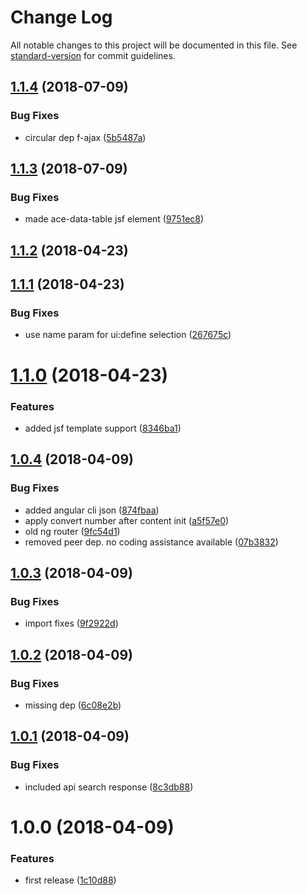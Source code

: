 # Change Log

All notable changes to this project will be documented in this file. See [standard-version](https://github.com/conventional-changelog/standard-version) for commit guidelines.

<a name="1.1.4"></a>
## [1.1.4](https://github.com/denny99/angular-jsf/compare/v1.1.3...v1.1.4) (2018-07-09)


### Bug Fixes

* circular dep f-ajax ([5b5487a](https://github.com/denny99/angular-jsf/commit/5b5487a))



<a name="1.1.3"></a>
## [1.1.3](https://github.com/denny99/angular-jsf/compare/v1.1.2...v1.1.3) (2018-07-09)


### Bug Fixes

* made ace-data-table jsf element ([9751ec8](https://github.com/denny99/angular-jsf/commit/9751ec8))



<a name="1.1.2"></a>
## [1.1.2](https://github.com/denny99/angular-jsf/compare/v1.1.1...v1.1.2) (2018-04-23)



<a name="1.1.1"></a>
## [1.1.1](https://github.com/denny99/angular-jsf/compare/v1.1.0...v1.1.1) (2018-04-23)


### Bug Fixes

* use name param for ui:define selection ([267675c](https://github.com/denny99/angular-jsf/commit/267675c))



<a name="1.1.0"></a>
# [1.1.0](https://github.com/denny99/angular-jsf/compare/v1.0.4...v1.1.0) (2018-04-23)


### Features

* added jsf template support ([8346ba1](https://github.com/denny99/angular-jsf/commit/8346ba1))



<a name="1.0.4"></a>
## [1.0.4](https://github.com/denny99/angular-jsf/compare/v1.0.3...v1.0.4) (2018-04-09)


### Bug Fixes

* added angular cli json ([874fbaa](https://github.com/denny99/angular-jsf/commit/874fbaa))
* apply convert number after content init ([a5f57e0](https://github.com/denny99/angular-jsf/commit/a5f57e0))
* old ng router ([9fc54d1](https://github.com/denny99/angular-jsf/commit/9fc54d1))
* removed peer dep. no coding assistance available ([07b3832](https://github.com/denny99/angular-jsf/commit/07b3832))



<a name="1.0.3"></a>
## [1.0.3](https://github.com/denny99/angular-jsf/compare/v1.0.2...v1.0.3) (2018-04-09)


### Bug Fixes

* import fixes ([9f2922d](https://github.com/denny99/angular-jsf/commit/9f2922d))



<a name="1.0.2"></a>
## [1.0.2](https://github.com/denny99/angular-jsf/compare/v1.0.1...v1.0.2) (2018-04-09)


### Bug Fixes

* missing dep ([6c08e2b](https://github.com/denny99/angular-jsf/commit/6c08e2b))



<a name="1.0.1"></a>
## [1.0.1](https://github.com/denny99/angular-jsf/compare/v1.0.0...v1.0.1) (2018-04-09)


### Bug Fixes

* included api search response ([8c3db88](https://github.com/denny99/angular-jsf/commit/8c3db88))



<a name="1.0.0"></a>
# 1.0.0 (2018-04-09)


### Features

* first release ([1c10d88](https://github.com/denny99/angular-jsf/commit/1c10d88))
